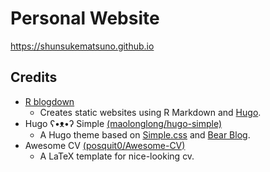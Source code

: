 # Personal Website
https://shunsukematsuno.github.io

## Credits
- [R blogdown](https://github.com/rstudio/blogdown)
    - Creates static websites using R Markdown and [Hugo](https://gohugo.io/).
- Hugo ʕ•ᴥ•ʔ Simple  [(maolonglong/hugo-simple)](https://github.com/maolonglong/hugo-simple)
    - A Hugo theme based on [Simple.css](https://simplecss.org/) and [Bear Blog](https://bearblog.dev).
- Awesome CV [(posquit0/Awesome-CV)](https://github.com/posquit0/Awesome-CV)
    - A LaTeX template for nice-looking cv.


